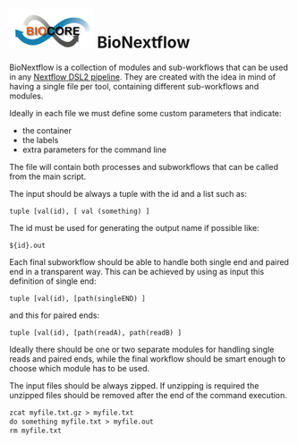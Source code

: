 # ![BioNextflow](https://github.com/CRG-CNAG/BioCoreMiscOpen/blob/master/logo/biocore-logo_small.png) BioNextflow

BioNextflow is a collection of modules and sub-workflows that can be used in any [Nextflow DSL2 pipeline](https://www.nextflow.io/docs/latest/dsl2.html). They are created with the idea in mind of having a single file per tool, containing different sub-workflows and modules.

Ideally in each file we must define some custom parameters that indicate:
- the container 
- the labels
- extra parameters for the command line

The file will contain both processes and subworkflows that can be called from the main script. 

The input should be always a tuple with the id and a list such as:

```
tuple [val(id), [ val (something) ]
``` 

The id must be used for generating the output name if possible like:

```
${id}.out
```

Each final subworkflow should be able to handle both single end and paired end in a transparent way. This can be achieved by using as input this definition of single end:

```
tuple [val(id), [path(singleEND) ]
``` 

and this for paired ends:

```
tuple [val(id), [path(readA), path(readB) ]
```

Ideally there should be one or two separate modules for handling single reads and paired ends, while the final workflow should be smart enough to choose which module has to be used.

The input files should be always zipped. If unzipping is required the unzipped files should be removed after the end of the command execution.

```
zcat myfile.txt.gz > myfile.txt
do something myfile.txt > myfile.out
rm myfile.txt
```




